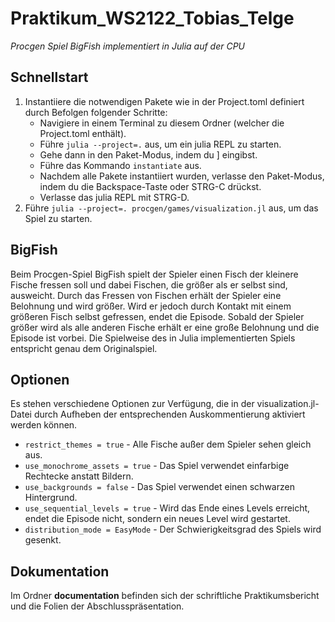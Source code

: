 # Praktikum_WS2122_Tobias_Telge

*Procgen Spiel BigFish implementiert in Julia auf der CPU*

## Schnellstart

1. Instantiiere die notwendigen Pakete wie in der Project.toml definiert durch Befolgen folgender Schritte:
    - Navigiere in einem Terminal zu diesem Ordner (welcher die Project.toml enthält).
    - Führe `julia --project=.` aus, um ein julia REPL zu starten.
    - Gehe dann in den Paket-Modus, indem du ] eingibst.
    - Führe das Kommando `instantiate` aus.
    - Nachdem alle Pakete instantiiert wurden, verlasse den Paket-Modus, indem du die Backspace-Taste oder STRG-C drückst.
    - Verlasse das julia REPL mit STRG-D.
2. Führe `julia --project=. procgen/games/visualization.jl` aus, um das Spiel zu starten.

## BigFish

Beim Procgen-Spiel BigFish spielt der Spieler einen Fisch der kleinere Fische fressen soll und dabei Fischen, die größer als er selbst sind, ausweicht.
Durch das Fressen von Fischen erhält der Spieler eine Belohnung und wird größer.
Wird er jedoch durch Kontakt mit einem größeren Fisch selbst gefressen, endet die Episode.
Sobald der Spieler größer wird als alle anderen Fische erhält er eine große Belohnung und die Episode ist vorbei.
Die Spielweise des in Julia implementierten Spiels entspricht genau dem Originalspiel.

## Optionen

Es stehen verschiedene Optionen zur Verfügung, die in der visualization.jl-Datei durch Aufheben der entsprechenden Auskommentierung aktiviert werden können.

* `restrict_themes = true` - Alle Fische außer dem Spieler sehen gleich aus.
* `use_monochrome_assets = true` - Das Spiel verwendet einfarbige Rechtecke anstatt Bildern.
* `use_backgrounds = false` - Das Spiel verwendet einen schwarzen Hintergrund.
* `use_sequential_levels = true` - Wird das Ende eines Levels erreicht, endet die Episode nicht, sondern ein neues Level wird gestartet.
* `distribution_mode = EasyMode` - Der Schwierigkeitsgrad des Spiels wird gesenkt.

## Dokumentation

Im Ordner **documentation** befinden sich der schriftliche Praktikumsbericht und die Folien der Abschlusspräsentation.
